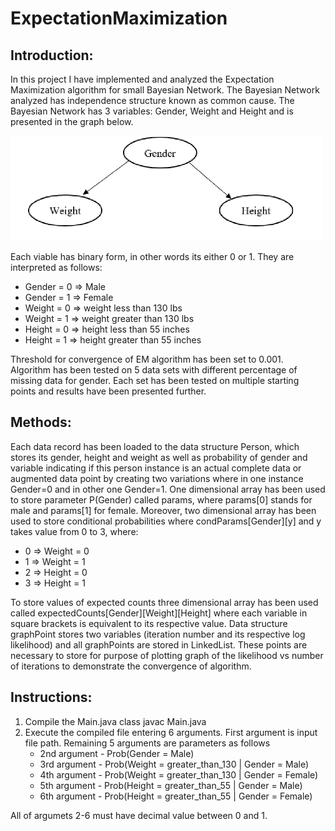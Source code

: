 # ExpectationMaximization
## Introduction:
In this project I have implemented and analyzed the Expectation Maximization algorithm for small Bayesian Network. The Bayesian Network analyzed has independence structure known as common cause. The Bayesian Network has 3 variables: Gender, Weight and Height and is presented in the graph below.

<img src="Bayesian%20Network%20Graph.png" width ="500">

Each viable has binary form, in other words its either 0 or 1. They are interpreted as follows:
* Gender 	= 0 => Male
* Gender	= 1 => Female
* Weight	= 0 => weight less than 130 lbs
* Weight	= 1 => weight greater than 130 lbs
* Height 	= 0 => height less than 55 inches
* Height 	= 1 => height greater than 55 inches

Threshold for convergence of EM algorithm has been set to 0.001.
Algorithm has been tested on 5 data sets with different percentage of missing data for gender. Each set has been tested on multiple starting points and results have been presented further.

## Methods:
Each data record has been loaded to the data structure Person, which stores its gender, height and weight as well as probability of gender and variable indicating if this person instance is an actual complete data or augmented data point by creating two variations where in one instance Gender=0 and in other one Gender=1. One dimensional array has been used to store parameter P(Gender) called params, where params[0] stands for male and params[1] for female. Moreover, two dimensional array has been used to store conditional probabilities where condParams[Gender][y] and y takes value from 0 to 3, where:
* 0 => Weight = 0
* 1 => Weight = 1
* 2	=> Height = 0
* 3 => Height = 1

To store values of expected counts three dimensional array has been used called expectedCounts[Gender][Weight][Height] where each variable in square brackets is equivalent to its respective value.
Data structure graphPoint stores two variables (iteration number and its respective log likelihood) and all graphPoints are stored in LinkedList. These points are necessary to store for purpose of plotting graph of the likelihood vs number of iterations to demonstrate the convergence of algorithm.

## Instructions:
1. Compile the Main.java class
	javac Main.java
2. Execute the compiled file entering 6 arguments. First argument is input file path. 
  Remaining 5 arguments are parameters as follows
 	* 2nd argument - Prob(Gender = Male)
 	* 3rd argument - Prob(Weight = greater_than_130 | Gender = Male)
 	* 4th argument - Prob(Weight = greater_than_130 | Gender = Female)
	* 5th argument - Prob(Height = greater_than_55 | Gender = Male)
 	* 6th argument - Prob(Height = greater_than_55 | Gender = Female) 
  
  All of argumets 2-6 must have decimal value between 0 and 1. 

